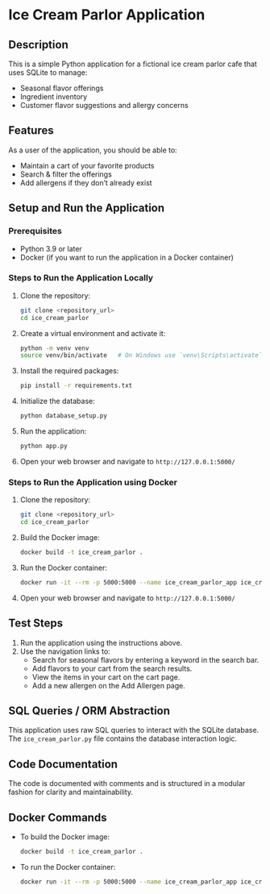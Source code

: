 # Ice Cream Parlor Application

## Description
This is a simple Python application for a fictional ice cream parlor cafe that uses SQLite to manage:
- Seasonal flavor offerings
- Ingredient inventory
- Customer flavor suggestions and allergy concerns

## Features
As a user of the application, you should be able to:
- Maintain a cart of your favorite products
- Search & filter the offerings
- Add allergens if they don’t already exist

## Setup and Run the Application

### Prerequisites
- Python 3.9 or later
- Docker (if you want to run the application in a Docker container)

### Steps to Run the Application Locally

1. Clone the repository:
    ```sh
    git clone <repository_url>
    cd ice_cream_parlor
    ```

2. Create a virtual environment and activate it:
    ```sh
    python -m venv venv
    source venv/bin/activate   # On Windows use `venv\Scripts\activate`
    ```

3. Install the required packages:
    ```sh
    pip install -r requirements.txt
    ```

4. Initialize the database:
    ```sh
    python database_setup.py
    ```

5. Run the application:
    ```sh
    python app.py
    ```

6. Open your web browser and navigate to `http://127.0.0.1:5000/`

### Steps to Run the Application using Docker

1. Clone the repository:
    ```sh
    git clone <repository_url>
    cd ice_cream_parlor
    ```

2. Build the Docker image:
    ```sh
    docker build -t ice_cream_parlor .
    ```

3. Run the Docker container:
    ```sh
    docker run -it --rm -p 5000:5000 --name ice_cream_parlor_app ice_cream_parlor
    ```

4. Open your web browser and navigate to `http://127.0.0.1:5000/`

## Test Steps
1. Run the application using the instructions above.
2. Use the navigation links to:
   - Search for seasonal flavors by entering a keyword in the search bar.
   - Add flavors to your cart from the search results.
   - View the items in your cart on the cart page.
   - Add a new allergen on the Add Allergen page.

## SQL Queries / ORM Abstraction
This application uses raw SQL queries to interact with the SQLite database. The `ice_cream_parlor.py` file contains the database interaction logic.

## Code Documentation
The code is documented with comments and is structured in a modular fashion for clarity and maintainability.

## Docker Commands
- To build the Docker image:
    ```sh
    docker build -t ice_cream_parlor .
    ```
- To run the Docker container:
    ```sh
    docker run -it --rm -p 5000:5000 --name ice_cream_parlor_app ice_cream_parlor
    ```

